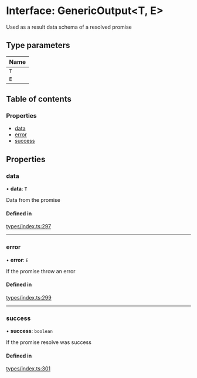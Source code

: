 # Interface: GenericOutput<T, E\>

Used as a result data schema of a resolved promise

## Type parameters

| Name |
| :------ |
| `T` |
| `E` |

## Table of contents

### Properties

- [data](GenericOutput.md#data)
- [error](GenericOutput.md#error)
- [success](GenericOutput.md#success)

## Properties

### data

• **data**: `T`

Data from the promise

#### Defined in

[types/index.ts:297](https://github.com/nevermined-io/react-components/blob/c6636b1/catalog/src/types/index.ts#L297)

___

### error

• **error**: `E`

If the promise throw an error

#### Defined in

[types/index.ts:299](https://github.com/nevermined-io/react-components/blob/c6636b1/catalog/src/types/index.ts#L299)

___

### success

• **success**: `boolean`

If the promise resolve was success

#### Defined in

[types/index.ts:301](https://github.com/nevermined-io/react-components/blob/c6636b1/catalog/src/types/index.ts#L301)
